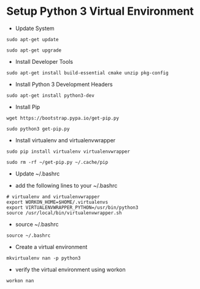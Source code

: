 # Setup Python 3 Virtual Environment

- Update System
<pre><code>sudo apt-get update</code></pre>
<pre><code>sudo apt-get upgrade</code></pre>

- Install Developer Tools
<pre><code>sudo apt-get install build-essential cmake unzip pkg-config</code></pre>

- Install Python 3 Development Headers
<pre><code>sudo apt-get install python3-dev</code></pre>

- Install Pip
<pre><code>wget https://bootstrap.pypa.io/get-pip.py</code></pre>
<pre><code>sudo python3 get-pip.py</code></pre>

- Install virtualenv and virtualenvwrapper
<pre><code>sudo pip install virtualenv virtualenvwrapper</code></pre>
<pre><code>sudo rm -rf ~/get-pip.py ~/.cache/pip</code></pre>

- Update ~/.bashrc 

- add the following lines to your ~/.bashrc 
<pre><code># virtualenv and virtualenvwrapper
export WORKON_HOME=$HOME/.virtualenvs
export VIRTUALENVWRAPPER_PYTHON=/usr/bin/python3
source /usr/local/bin/virtualenvwrapper.sh</code></pre>

- source ~/.bashrc
<pre><code>source ~/.bashrc</code></pre>

- Create a virtual environment
<pre><code>mkvirtualenv nan -p python3</code></pre>

- verify the virtual environment using workon
<pre><code>workon nan</code></pre>
